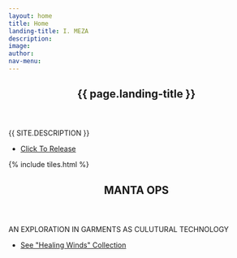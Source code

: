```yaml
---
layout: home
title: Home
landing-title: I. MEZA
description: 
image: 
author: 
nav-menu: 
---
```


<!-- Banner -->
<section id="banner" class="major">
	<div class="inner">
		<header class="major">
			<h1>{{ page.landing-title }}</h1>
		</header>
		<div class="content">
			<p style="text-transform: uppercase;">{{ site.description }}</p>
			<ul class="actions">
				<li><a href="#one" class="button next scrolly">Click To Release</a></li>
			</ul>
		</div>
	</div>
</section>

<!-- Main -->
<div id="main">

<!-- One -->
{% include tiles.html %}

<!-- Two -->
<section id="two">
	<div class="inner">
		<header class="major">
			<h1 id="manta">MANTA OPS</h1>
		</header>
		<div class="content">
			<p style="text-transform: uppercase;">An Exploration In Garments As Culutural Technology</p>
		</div>
		<ul class="actions">
			<li><a href="https://www.mantaops.com" class="button next">See "Healing Winds" Collection</a></li>
		</ul>
	</div>
</section>

</div>


